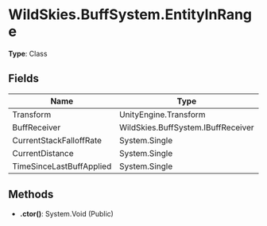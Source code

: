 ﻿# WildSkies.BuffSystem.EntityInRange

**Type**: Class

## Fields

| Name | Type | Access |
|------|------|--------|
| Transform | UnityEngine.Transform | Public |
| BuffReceiver | WildSkies.BuffSystem.IBuffReceiver | Public |
| CurrentStackFalloffRate | System.Single | Public |
| CurrentDistance | System.Single | Public |
| TimeSinceLastBuffApplied | System.Single | Public |

## Methods

- **.ctor()**: System.Void (Public)

